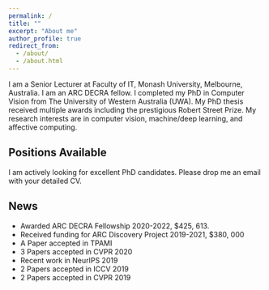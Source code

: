 ```yaml
---
permalink: /
title: ""
excerpt: "About me"
author_profile: true
redirect_from: 
  - /about/
  - /about.html
---
```


I am a Senior Lecturer at Faculty of IT, Monash University, Melbourne, Australia. I am an ARC DECRA fellow. I completed my PhD in Computer Vision from The University of Western Australia (UWA). My PhD thesis received multiple awards including the prestigious Robert Street Prize. My research interests are in computer vision, machine/deep learning, and affective computing.

## Positions Available

I am actively looking for excellent PhD candidates. Please drop me an email with your detailed CV.

## News

- Awarded ARC DECRA Fellowship 2020-2022, $425, 613.
- Received funding for ARC Discovery Project 2019-2021, $380, 000
- A Paper accepted in TPAMI
- 3 Papers accepted in CVPR 2020
- Recent work in NeurIPS 2019
- 2 Papers accepted in ICCV 2019
- 2 Papers accepted in CVPR 2019


